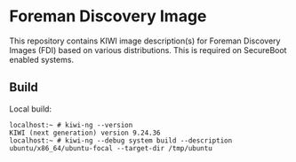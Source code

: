 # Foreman Discovery Image

This repository contains KIWI image description(s) for Foreman Discovery Images
(FDI) based on various distributions. This is required on SecureBoot enabled
systems.

## Build

Local build:
```
localhost:~ # kiwi-ng --version
KIWI (next generation) version 9.24.36
localhost:~ # kiwi-ng --debug system build --description ubuntu/x86_64/ubuntu-focal --target-dir /tmp/ubuntu
```
